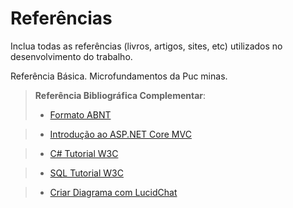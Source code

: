# Referências

Inclua todas as referências (livros, artigos, sites, etc) utilizados no desenvolvimento do trabalho.

Referência Básica.
Microfundamentos da Puc minas.


> **Referência Bibliográfica Complementar**:
> - [Formato ABNT](https://www.normastecnicas.com/abnt/trabalhos-academicos/referencias/)


> - [Introdução ao ASP.NET Core MVC](https://learn.microsoft.com/pt-br/aspnet/core/tutorials/first-mvc-app/start-mvc?view=aspnetcore-8.0&tabs=visual-studio)


> - [C# Tutorial W3C](https://www.w3schools.com/cs/index.php)


> - [SQL Tutorial W3C](
https://www.w3schools.com/sql/default.asp)



> - [Criar Diagrama com LucidChat](https://lucid.app/)
